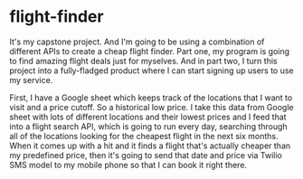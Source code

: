 # flight-finder

It's my capstone project. And I'm going to be using a combination of different APIs to create a cheap flight finder. 
Part one, my program is going to find amazing flight deals just for myselves. And in part two, I turn this project into a fully-fladged product where I can start 
signing up users to use my service. 

First, I have a Google sheet which keeps track of the locations that I want to visit and a price cutoff. So a historical low price. I take this data from Google sheet 
with lots of different locations and their lowest prices and I feed that into a flight search API, which is going to run every day, searching through all of the 
locations looking for the cheapest flight in the next six months. When it comes up with a hit and it finds a flight that's actually cheaper than my predefined price, 
then it's going to send that date and price via Twilio SMS model to my mobile phone so that I can book it right there.

